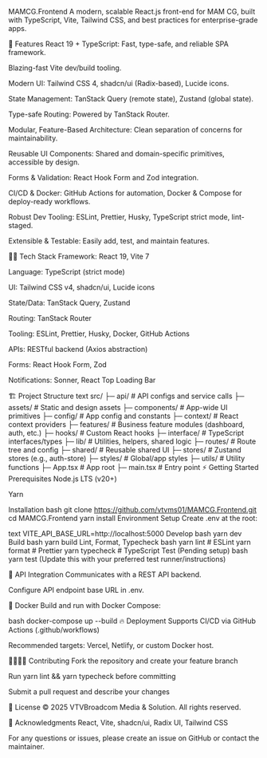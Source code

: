 MAMCG.Frontend
A modern, scalable React.js front-end for MAM CG, built with TypeScript, Vite, Tailwind CSS, and best practices for enterprise-grade apps.

🚀 Features
React 19 + TypeScript: Fast, type-safe, and reliable SPA framework.

Blazing-fast Vite dev/build tooling.

Modern UI: Tailwind CSS 4, shadcn/ui (Radix-based), Lucide icons.

State Management: TanStack Query (remote state), Zustand (global state).

Type-safe Routing: Powered by TanStack Router.

Modular, Feature-Based Architecture: Clean separation of concerns for maintainability.

Reusable UI Components: Shared and domain-specific primitives, accessible by design.

Forms & Validation: React Hook Form and Zod integration.

CI/CD & Docker: GitHub Actions for automation, Docker & Compose for deploy-ready workflows.

Robust Dev Tooling: ESLint, Prettier, Husky, TypeScript strict mode, lint-staged.

Extensible & Testable: Easily add, test, and maintain features.

🧑‍💻 Tech Stack
Framework: React 19, Vite 7

Language: TypeScript (strict mode)

UI: Tailwind CSS v4, shadcn/ui, Lucide icons

State/Data: TanStack Query, Zustand

Routing: TanStack Router

Tooling: ESLint, Prettier, Husky, Docker, GitHub Actions

APIs: RESTful backend (Axios abstraction)

Forms: React Hook Form, Zod

Notifications: Sonner, React Top Loading Bar

🏗️ Project Structure
text
src/
  ├─ api/         # API configs and service calls
  ├─ assets/      # Static and design assets
  ├─ components/  # App-wide UI primitives
  ├─ config/      # App config and constants
  ├─ context/     # React context providers
  ├─ features/    # Business feature modules (dashboard, auth, etc.)
  ├─ hooks/       # Custom React hooks
  ├─ interface/   # TypeScript interfaces/types
  ├─ lib/         # Utilities, helpers, shared logic
  ├─ routes/      # Route tree and config
  ├─ shared/      # Reusable shared UI
  ├─ stores/      # Zustand stores (e.g., auth-store)
  ├─ styles/      # Global/app styles
  ├─ utils/       # Utility functions
  ├─ App.tsx      # App root
  ├─ main.tsx     # Entry point
⚡ Getting Started
Prerequisites
Node.js LTS (v20+)

Yarn

Installation
bash
git clone https://github.com/vtvms01/MAMCG.Frontend.git
cd MAMCG.Frontend
yarn install
Environment Setup
Create .env at the root:

text
VITE_API_BASE_URL=http://localhost:5000
Develop
bash
yarn dev
Build
bash
yarn build
Lint, Format, Typecheck
bash
yarn lint         # ESLint
yarn format       # Prettier
yarn typecheck    # TypeScript
Test (Pending setup)
bash
yarn test
(Update this with your preferred test runner/instructions)

🔌 API Integration
Communicates with a REST API backend.

Configure API endpoint base URL in .env.

🐳 Docker
Build and run with Docker Compose:

bash
docker-compose up --build
🔥 Deployment
Supports CI/CD via GitHub Actions (.github/workflows)

Recommended targets: Vercel, Netlify, or custom Docker host.

👨‍👩‍👧‍👦 Contributing
Fork the repository and create your feature branch

Run yarn lint && yarn typecheck before committing

Submit a pull request and describe your changes

📝 License
© 2025 VTVBroadcom Media & Solution. All rights reserved.

🙌 Acknowledgments
React, Vite, shadcn/ui, Radix UI, Tailwind CSS

For any questions or issues, please create an issue on GitHub or contact the maintainer.